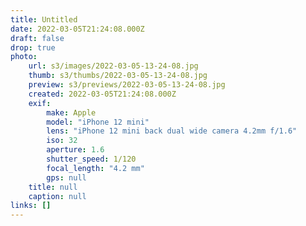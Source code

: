 ```yaml
---
title: Untitled
date: 2022-03-05T21:24:08.000Z
draft: false
drop: true
photo:
    url: s3/images/2022-03-05-13-24-08.jpg
    thumb: s3/thumbs/2022-03-05-13-24-08.jpg
    preview: s3/previews/2022-03-05-13-24-08.jpg
    created: 2022-03-05T21:24:08.000Z
    exif:
        make: Apple
        model: "iPhone 12 mini"
        lens: "iPhone 12 mini back dual wide camera 4.2mm f/1.6"
        iso: 32
        aperture: 1.6
        shutter_speed: 1/120
        focal_length: "4.2 mm"
        gps: null
    title: null
    caption: null
links: []
---
```


